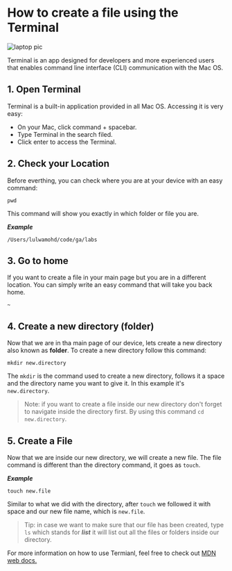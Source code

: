# How to create a file using the Terminal

![laptop pic](https://images.unsplash.com/photo-1508780709619-79562169bc64?q=80&w=2970&auto=format&fit=crop&ixlib=rb-4.0.3&ixid=M3wxMjA3fDB8MHxwaG90by1wYWdlfHx8fGVufDB8fHx8fA%3D%3D)

Terminal is an app designed for developers and more experienced users that enables command line interface (CLI) communication with the Mac OS.


## 1. Open Terminal 

Terminal is a built-in application provided in all Mac OS. Accessing it is very easy:
+ On your Mac, click command + spacebar. 
+ Type Terminal in the search filed.
+ Click enter to access the Terminal. 


## 2. Check your Location

Before everthing, you can check where you are at your device with an easy command:

`pwd` 

This command will show you exactly in which folder or file you are.

***Example***

`/Users/lulwamohd/code/ga/labs`


## 3. Go to home

If you want to create a file in your main page but you are in a different location. You can simply write an easy command that will take you back home. 

`~`


## 4. Create a new directory (folder)

Now that we are in tha main page of our device, lets create a new directory also known as **folder**. To create a new directory follow this command:

`mkdir new.directory`

The `mkdir` is the command used to create a new directory, follows it a space and the directory name you want to give it. In this example it's `new.directory`.

> Note: if you want to create a file inside our new directory don't forget to navigate inside the directory first. By using this command `cd new.directory`.


## 5. Create a File 


Now that we are inside our new directory, we will create a new file. The file command is different than the directory command, it goes as `touch`.

***Example***

`touch new.file`

Similar to what we did with the directory, after `touch` we followed it with space and our new file name, which is `new.file`.

> Tip: in case we want to make sure that our file has been created, type `ls` which stands for ***list*** it will list out all the files or folders inside our directory. 


For more information on how to use Termianl, feel free to check out [MDN web docs.](https://developer.mozilla.org/en-US/docs/Learn/Tools_and_testing/Understanding_client-side_tools/Command_line)